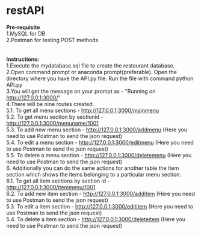 # restAPI

<b>Pre-requisite</b><br/>
1.MySQL for DB <br/>
2.Postman for testing POST methods <br/>
<br/>
<br/>
<b>Instructions:</b><br/>
1.Execute the mydatabase.sql file to create the restaurant database.<br/>
2.Open command prompt or anaconda prompt(preferable). Open the directory where you have the API.py file. Run the file with command python API.py <br/>
3.You will get the message on your prompt as - "Running on http://127.0.0.1:3000/" <br/>
4.There will be nine routes created. <br/>
5.1. To get all menu sections - http://127.0.0.1:3000/mainmenu <br/>
5.2. To get menu section by sectionid - http://127.0.0.1:3000/menuname/1001 <br/>
5.3. To add new menu section - http://127.0.0.1:3000/addmenu (Here you need to use Postman to send the json request) <br/>
5.4. To edit a menu section - http://127.0.0.1:3000/editmenu (Here you need to use Postman to send the json request) <br/>
5.5. To delete a menu section - http://127.0.0.1:3000/deletemenu (Here you need to use Postman to send the json request) <br/>
6. Additionally you can do the same actions for another table the Item section which shows the items belonging to a particular menu section. <br/>
6.1. To get all item sections by section id - http://127.0.0.1:3000/itemmenu/1001 <br/>
6.2. To add new item section - http://127.0.0.1:3000/additem (Here you need to use Postman to send the json request) <br/>
5.3. To edit a item section - http://127.0.0.1:3000/edititem (Here you need to use Postman to send the json request) <br/>
5.4. To delete a item section - http://127.0.0.1:3000/deleteitem (Here you need to use Postman to send the json request) <br/>
